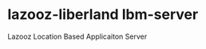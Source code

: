 lazooz-liberland lbm-server
============================

Lazooz Location Based Applicaiton Server 

